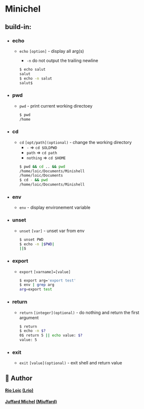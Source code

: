 # Minichel

## build-in:
* ### **echo**
  * ``echo`` ``[option]`` - display all arg(s)
    * ``-n`` do not output the trailing newline

     ```bash
     $ echo salut
     salut
     $ echo -n salut
     salut$ 
     ```
* ### **pwd**
  * ``pwd`` - print current working directoey
    ```bash
    $ pwd
    /home
    ```
* ### **cd**
  * ``cd`` ``[opt/path](optional)`` - change the working directory
    * ``-`` => ``cd $OLDPWD``
    * ``path`` => ``cd path``
    * ``nothing`` => ``cd $HOME``
    ```bash
    $ pwd && cd .. && pwd
    /home/loic/Documents/Minishell
    /home/loic/Documents
    $ cd - && pwd
    /home/loic/Documents/Minishell
    ```
* ### **env** 
  * ``env`` - display environement variable
* ### **unset**    
  * ``unset`` ``[var]`` - unset var from env
    ```bash
    $ unset PWD
    $ echo -n |$PWD|
    ||$
    ```
* ### **export**
  * ``export`` ``[varname]=[value]``
     ```bash
    $ export arg='export test'
    $ env | grep arg
    arg=export test
     ```
* ### **return**
  * ``return`` ``[integer](optional)`` - do nothing and return the first argument
    ```bash
    $ return
    $ echo -n $?
    0$ return 5 || echo value: $?
    value: 5
    ```
* ### **exit**
  * ``exit`` ``[value](optional)`` - exit shell and return value
 
  
## 🙇 Author
#### [Rio Loic](https://github.com/lohhiiccc) [(Lrio)](https://profile.intra.42.fr/users/lrio)
#### [Juffard Michel](https://github.com/MichJuffard) [(Mjuffard)](https://profile.intra.42.fr/users/mjuffard)
